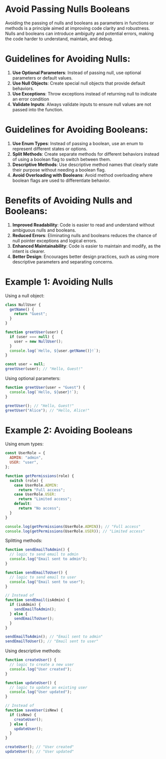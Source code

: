 # Avoid Passing Nulls Booleans

Avoiding the passing of nulls and booleans as parameters in functions or methods is a principle aimed at improving code clarity and robustness. Nulls and booleans can introduce ambiguity and potential errors, making the code harder to understand, maintain, and debug.

# Guidelines for Avoiding Nulls:

1. **Use Optional Parameters**: Instead of passing null, use optional parameters or default values.
2. **Use Null Objects**: Create special null objects that provide default behaviors.
3. **Use Exceptions**: Throw exceptions instead of returning null to indicate an error condition
4. **Validate Inputs**: Always validate inputs to ensure null values are not passed into the function.

# Guidelines for Avoiding Booleans:

1. **Use Enum Types**: Instead of passing a boolean, use an enum to represent different states or options.
2. **Split Methods**: Create separate methods for different behaviors instead of using a boolean flag to switch between them.
3. **Descriptive Methods**: Use descriptive method names that clearly state their purpose without needing a boolean flag.
4. **Avoid Overloading with Booleans**: Avoid method overloading where boolean flags are used to differentiate behavior.

# Benefits of Avoiding Nulls and Booleans:

1. **Improved Readability**: Code is easier to read and understand without ambiguous nulls and booleans.
2. **Reduced Errors**: Eliminating nulls and booleans reduces the chance of null pointer exceptions and logical errors.
3. **Enhanced Maintainability**: Code is easier to maintain and modify, as the intent is clearer.
4. **Better Design**: Encourages better design practices, such as using more descriptive parameters and separating concerns.

# Example 1: Avoiding Nulls

Using a null object:

```javascript
class NullUser {
  getName() {
    return "Guest";
  }
}

function greetUser(user) {
  if (user === null) {
    user = new NullUser();
  }
  console.log(`Hello, ${user.getName()}!`);
}

const user = null;
greetUser(user); // "Hello, Guest!"
```

Using optional parameters:

```javascript
function greetUser(user = "Guest") {
  console.log(`Hello, ${user}!`);
}

greetUser(); // "Hello, Guest!"
greetUser("Alice"); // "Hello, Alice!"
```

# Example 2: Avoiding Booleans

Using enum types:

```javascript
const UserRole = {
  ADMIN: "admin",
  USER: "user",
};

function getPermissions(role) {
  switch (role) {
    case UserRole.ADMIN:
      return "Full access";
    case UserRole.USER:
      return "Limited access";
    default:
      return "No access";
  }
}

console.log(getPermissions(UserRole.ADMIN)); // "Full access"
console.log(getPermissions(UserRole.USER)); // "Limited access"
```

Splitting methods:

```javascript
function sendEmailToAdmin() {
  // logic to send email to admin
  console.log("Email sent to admin");
}

function sendEmailToUser() {
  // logic to send email to user
  console.log("Email sent to user");
}

// Instead of
function sendEmail(isAdmin) {
  if (isAdmin) {
    sendEmailToAdmin();
  } else {
    sendEmailToUser();
  }
}

sendEmailToAdmin(); // "Email sent to admin"
sendEmailToUser(); // "Email sent to user"
```

Using descriptive methods:

```javascript
function createUser() {
  // logic to create a new user
  console.log("User created");
}

function updateUser() {
  // logic to update an existing user
  console.log("User updated");
}

// Instead of
function saveUser(isNew) {
  if (isNew) {
    createUser();
  } else {
    updateUser();
  }
}

createUser(); // "User created"
updateUser(); // "User updated"
```

